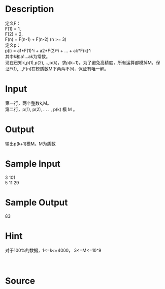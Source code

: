 
# Description

<div class="content"><div>定义F：</div>
<div>F(1) = 1,</div>
<div>F(2) = 2,</div>
<div>F(n) = F(n-1) + F(n-2) (n &gt;= 3)</div>
<div>定义p：</div>
<div>p(i) = a1*F(1)^i + a2*F(2)^i + … + ak*F(k)^i</div>
<div>其中k和a1…ak为常数。</div>
<div>现在已知k,p(1),p(2),…,p(k)，求p(k+1)。为了避免高精度，所有运算都模掉M。保证F(1),…,F(n)在模质数M下两两不同，保证有唯一解。</div>
<p></p></div>

# Input

<div class="content"><div>第一行，两个整数k,M。</div>
<div>第二行，p(1), p(2), . . . , p(k) 模 M 。</div>
<p></p></div>

# Output

<div class="content"><div>输出p(k+1)模M。M为质数</div>
<p></p></div>

# Sample Input

<div class="content"><span class="sampledata">3 101<br/>
5 11 29</span></div>

# Sample Output

<div class="content"><span class="sampledata">83</span></div>

# Hint

<div class="content"><p></p><div>对于100%的数据，1&lt;=k&lt;=4000， 3&lt;=M&lt;=10^9</div><br/>
<div></div><br/>
<p></p><p></p></div>

# Source

<div class="content"><p><a href="problemset.php?search="></a></p></div>

